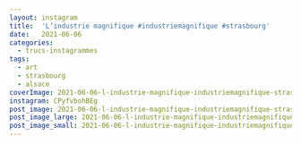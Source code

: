 ```yaml
---
layout: instagram
title:  'L’industrie magnifique #industriemagnifique #strasbourg'
date:   2021-06-06
categories: 
  - trucs-instagrammes
tags: 
  - art
  - strasbourg
  - alsace
coverImage: 2021-06-06-l-industrie-magnifique-industriemagnifique-strasbourg.jpg
instagram: CPyfvbohBEg
post_image: 2021-06-06-l-industrie-magnifique-industriemagnifique-strasbourg.jpg
post_image_large: 2021-06-06-l-industrie-magnifique-industriemagnifique-strasbourg_large.jpg
post_image_small: 2021-06-06-l-industrie-magnifique-industriemagnifique-strasbourg_thumbnail.jpg
---
```



